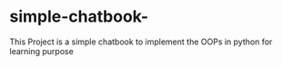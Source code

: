 # simple-chatbook-
This Project is a simple chatbook to implement the OOPs in python for learning purpose
